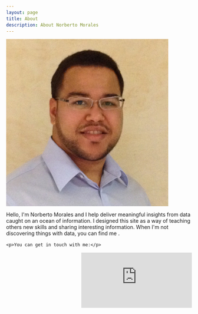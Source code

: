```yaml
---
layout: page
title: About
description: About Norberto Morales
---
```


<p>
<img src="/assets/me.jpg" style="width: 440px;" align="middle"/>
</p>


Hello, I'm Norberto Morales and I help deliver meaningful insights from data caught on an ocean of information. I designed this site as a way
of teaching others new skills and sharing interesting information. When I'm not discovering things with data, you can find me . 

<div class="contact">

	<p>You can get in touch with me:</p>

<script src="//platform.linkedin.com/in.js" type="text/javascript"></script>
<script type="IN/MemberProfile" data-id="https://www.linkedin.com/in/norbertomorales" data-format="hover" data-related="false"></script>



<iframe src="https://ghbtns.com/github-btn.html?user=moralesn&type=follow&count=true" align="right" frameborder="0" scrolling="0" style="border:none; overflow:hidden;" allowTransparency="true" ></iframe>


</div>
